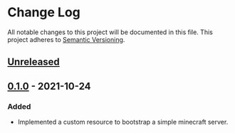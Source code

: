 # Change Log

All notable changes to this project will be documented in this file.
This project adheres to [Semantic Versioning](http://semver.org/).

## [Unreleased]

## [0.1.0] - 2021-10-24

### Added

- Implemented a custom resource to bootstrap a simple minecraft server.

[Unreleased]: https://github.com/kmdkuk/MCing/compare/v0.1.0...HEAD
[0.1.0]: https://github.com/kmdkuk/MCing/compare/5b5e79f3d2cfc113dbabccef148c42be43f4b0ce...v0.1.0
